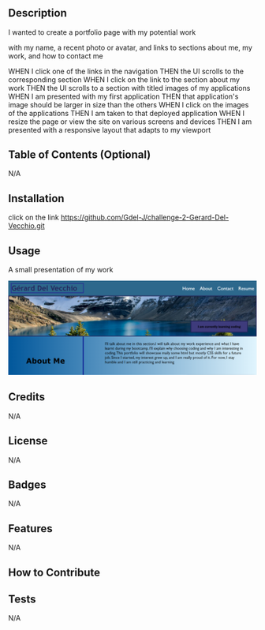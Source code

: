 # <Portfolio Gerard  Del Vechio>

## Description



I wanted to create a portfolio page with my potential work

with my name, a recent photo or avatar, and links to sections about me, my work, and how to contact me

WHEN I click one of the links in the navigation
THEN the UI scrolls to the corresponding section
WHEN I click on the link to the section about my work
THEN the UI scrolls to a section with titled images of my applications
WHEN I am presented with my first application
THEN that application's image should be larger in size than the others
WHEN I click on the images of the applications
THEN I am taken to that deployed application
WHEN I resize the page or view the site on various screens and devices
THEN I am presented with a responsive layout that adapts to my viewport


## Table of Contents (Optional)
N/A

## Installation
click on the link
https://github.com/Gdel-J/challenge-2-Gerard-Del-Vecchio.git


## Usage

A small presentation of my work

![challenge-2-gerard-Del-Vecchio\assets\images\screenshot.png](./assets/images/screenshot.png)  


## Credits

N/A

## License

N/A
## Badges

N/A
## Features

N/A

## How to Contribute



## Tests

N/A